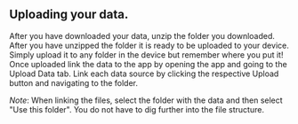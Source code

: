 ## Uploading your data.
 After you have downloaded your data, unzip the folder you downloaded. After you have unzipped the folder it is ready to be uploaded to your device. Simply upload it to any folder in the device but remember where you put it! Once uploaded link the data to the app by opening the app and going to the Upload Data tab. Link each data source by clicking the respective Upload button and navigating to the folder. 
 
 *Note*: When linking the files, select the folder with the data and then select "Use this folder". You do not have to dig further into the file structure.
